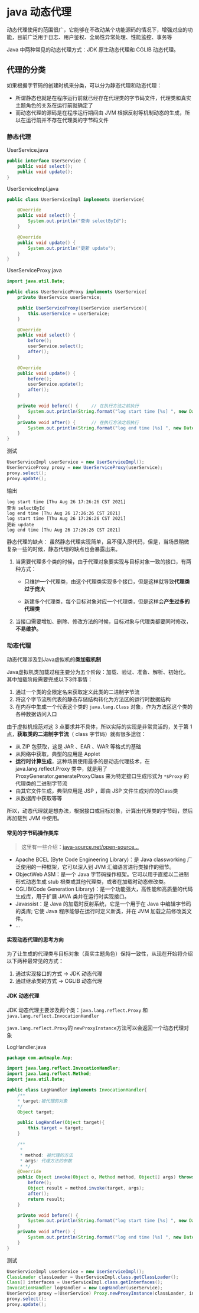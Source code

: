 # java 动态代理

动态代理使用的范围很广，它能够在不改动某个功能源码的情况下，增强对应的功能，目前广泛用于日志、用户鉴权、全局性异常处理、性能监控、事务等

Java 中两种常见的动态代理方式：JDK 原生动态代理和 CGLIB 动态代理。

## 代理的分类

如果根据字节码的创建时机来分类，可以分为静态代理和动态代理：

- 所谓静态也就是在程序运行前就已经存在代理类的字节码文件，代理类和真实主题角色的关系在运行前就确定了
- 而动态代理的源码是在程序运行期间由 JVM 根据反射等机制动态的生成，所以在运行前并不存在代理类的字节码文件

### 静态代理

UserService.java

```java
public interface UserService {
    public void select();
    public void update();
}
```

UserServiceImpl.java

```java
public class UserServiceImpl implements UserService{

    @Override
    public void select() {
        System.out.println("查询 selectById");
    }

    @Override
    public void update() {
        System.out.println("更新 update");
    }
}
```

UserServiceProxy.java

```java
import java.util.Date;

public class UserServiceProxy implements UserService{
    private UserService userService;

    public UserServiceProxy(UserService userService){
        this.userService = userService;
    }

    @Override
    public void select() {
        before();
        userService.select();
        after();
    }

    @Override
    public void update() {
        before();
        userService.update();
        after();
    }

    private void before() {     // 在执行方法之前执行
        System.out.println(String.format("log start time [%s] ", new Date()));
    }
    private void after() {      // 在执行方法之后执行
        System.out.println(String.format("log end time [%s] ", new Date()));
    }
}
```

测试

```java
UserServiceImpl userService = new UserServiceImpl();
UserServiceProxy proxy = new UserServiceProxy(userService);
proxy.select();
proxy.update();
```

输出

```text
log start time [Thu Aug 26 17:26:26 CST 2021] 
查询 selectById
log end time [Thu Aug 26 17:26:26 CST 2021] 
log start time [Thu Aug 26 17:26:26 CST 2021] 
更新 update
log end time [Thu Aug 26 17:26:26 CST 2021] 
```

静态代理的缺点：
虽然静态代理实现简单，且不侵入原代码，但是，当场景稍微复杂一些的时候，静态代理的缺点也会暴露出来。

1. 当需要代理多个类的时候，由于代理对象要实现与目标对象一致的接口，有两种方式：

   - 只维护一个代理类，由这个代理类实现多个接口，但是这样就导致**代理类过于庞大**

   - 新建多个代理类，每个目标对象对应一个代理类，但是这样会**产生过多的代理类**

2. 当接口需要增加、删除、修改方法的时候，目标对象与代理类都要同时修改，**不易维护。**

### 动态代理

动态代理涉及到Java虚拟机的**类加载机制**

Java虚拟机类加载过程主要分为五个阶段：加载、验证、准备、解析、初始化。其中加载阶段需要完成以下3件事情：

1. 通过一个类的全限定名来获取定义此类的二进制字节流
2. 将这个字节流所代表的静态存储结构转化为方法区的运行时数据结构
3. 在内存中生成一个代表这个类的 `java.lang.Class` 对象，作为方法区这个类的各种数据访问入口

由于虚拟机规范对这 3 点要求并不具体，所以实际的实现是非常灵活的，关于第 1 点，**获取类的二进制字节流**（ class 字节码）就有很多途径：

- 从 ZIP 包获取，这是 JAR 、EAR 、WAR 等格式的基础
- 从网络中获取，典型的应用是 Applet
- **运行时计算生成**，这种场景使用最多的是动态代理技术，在  java.lang.reflect.Proxy 类中，就是用了 ProxyGenerator.generateProxyClass 来为特定接口生成形式为 `*$Proxy` 的代理类的二进制字节流
- 由其它文件生成，典型应用是 JSP ，即由 JSP 文件生成对应的Class类
- 从数据库中获取等等

所以，动态代理就是想办法，根据接口或目标对象，计算出代理类的字节码，然后再加载到 JVM 中使用。

#### **常见的字节码操作类库**

> 这里有一些介绍：[java-source.net/open-source…](https://link.zhihu.com/?target=https%3A//java-source.net/open-source/bytecode-libraries)

- Apache BCEL (Byte Code Engineering Library)：是 Java classworking 广泛使用的一种框架，它可以深入到 JVM 汇编语言进行类操作的细节。
- ObjectWeb ASM：是一个 Java 字节码操作框架。它可以用于直接以二进制形式动态生成 stub 根类或其他代理类，或者在加载时动态修改类。
- CGLIB(Code Generation Library)：是一个功能强大，高性能和高质量的代码生成库，用于扩展 JAVA 类并在运行时实现接口。
- Javassist：是 Java 的加载时反射系统，它是一个用于在 Java 中编辑字节码的类库; 它使 Java 程序能够在运行时定义新类，并在 JVM 加载之前修改类文件。
- ...

#### **实现动态代理的思考方向**

为了让生成的代理类与目标对象（真实主题角色）保持一致性，从现在开始将介绍以下两种最常见的方式：

1. 通过实现接口的方式 -> JDK 动态代理
2. 通过继承类的方式 -> CGLIB 动态代理

#### JDK 动态代理

JDK 动态代理主要涉及两个类：`java.lang.reflect.Proxy` 和 `java.lang.reflect.InvocationHandler`

`java.lang.reflect.Proxy`的 `newProxyInstance`方法可以会返回一个动态代理对象

LogHandler.java

```java
package com.autmaple.Aop;

import java.lang.reflect.InvocationHandler;
import java.lang.reflect.Method;
import java.util.Date;

public class LogHandler implements InvocationHandler{
    /**
    * target:被代理的对象
    */
    Object target;

    public LogHandler(Object target){
        this.target = target;
    }

    /**
     *
     * method: 被代理的方法
     * args: 代理方法的参数
     * */
    @Override
    public Object invoke(Object o, Method method, Object[] args) throws Throwable {
        before();
        Object result = method.invoke(target, args);
        after();
        return result;
    }

    private void before() {
        System.out.println(String.format("log start time [%s] ", new Date()));
    }
    private void after() {
        System.out.println(String.format("log end time [%s] ", new Date()));
    }
}
```

测试

```java
UserServiceImpl userService = new UserServiceImpl();
ClassLoader classLoader = UserServiceImpl.class.getClassLoader();
Class[] interfaces = UserServiceImpl.class.getInterfaces();
InvocationHandler logHandler = new LogHandler(userService);
UserService proxy =(UserService) Proxy.newProxyInstance(classLoader, interfaces, logHandler);
proxy.select();
proxy.update();
```



